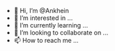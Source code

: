 - 👋 Hi, I’m @Ankhein
- 👀 I’m interested in ...
- 🌱 I’m currently learning ...
- 💞️ I’m looking to collaborate on ...
- 📫 How to reach me ...

<!---
Ankhein/Ankhein is a ✨ special ✨ repository because its `README.md` (this file) appears on your GitHub profile.
You can click the Preview link to take a look at your changes.
--->
